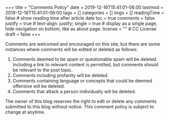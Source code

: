+++
title = "Comments Policy"
date = 2019-12-16T15:41:01-06:00
lastmod = 2019-12-16T15:41:01-06:00
tags = []
categories = []
imgs = []
readingTime = false  # show reading time after article date
toc = true
comments = false
justify = true  # text-align: justify;
single = true  # display as a single page, hide navigation on bottom, like as about page.
license = ""  # CC License
draft = false
+++

Comments are welcomed and encouraged on this site, but there are some instances where comments will be edited or deleted as follows:

1. Comments deemed to be spam or questionable spam will be deleted. Including a link to relevant content is permitted, but comments should be relevant to the post topic.
2. Comments including profanity will be deleted.
3. Comments containing language or concepts that could be deemed offensive will be deleted.
4. Comments that attack a person individually will be deleted.

The owner of this blog reserves the right to edit or delete any comments submitted to this blog without notice. This comment policy is subject to change at anytime.
